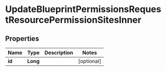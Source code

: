 

# UpdateBlueprintPermissionsRequestResourcePermissionSitesInner


## Properties

| Name | Type | Description | Notes |
|------------ | ------------- | ------------- | -------------|
|**id** | **Long** |  |  [optional] |



